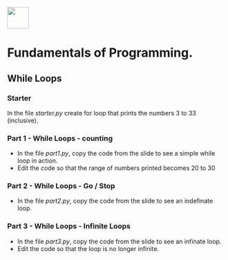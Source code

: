 
<img src="images/python-logo.png" width="50" height="50"></img>

# Fundamentals of Programming.
## While Loops 
### Starter
In the file *starter.py* create for loop that prints the numbers 3 to 33 (inclusive).

### Part 1 - While Loops - counting
* In the file *part1.py*, copy the code from the slide to see a simple while loop in action.
* Edit the code so that the range of numbers printed becomes 20 to 30

### Part 2 - While Loops - Go / Stop
* In the file *part2.py*, copy the code from the slide to see an indefinate loop.

### Part 3 - While Loops - Infinite Loops 
* In the file *part3.py*, copy the code from the slide to see an infinate loop.
* Edit the code so that the loop is no longer infinite.
